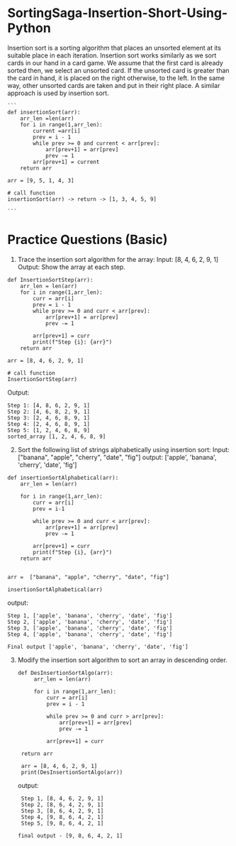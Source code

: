 # SortingSaga-Insertion-Short-Using-Python

Insertion sort is a sorting algorithm that places an unsorted element at its suitable place in each iteration.
Insertion sort works similarly as we sort cards in our hand in a card game.
We assume that the first card is already sorted then, we select an unsorted card. If the unsorted card is greater than the card in hand, it is placed on the right otherwise, to the left. In the same way, other unsorted cards are taken and put in their right place.
A similar approach is used by insertion sort.

    ```
    def insertionSort(arr):
        arr_len =len(arr)
        for i in range(1,arr_len):
            current =arr[i]
            prev = i - 1
            while prev >= 0 and current < arr[prev]:
                arr[prev+1] = arr[prev]
                prev -= 1
            arr[prev+1] = current
        return arr
    
    arr = [9, 5, 1, 4, 3]
    
    # call function
    insertionSort(arr) -> return -> [1, 3, 4, 5, 9]
    
    ```


# Practice Questions (Basic)

1. Trace the insertion sort algorithm for the array:
Input: [8, 4, 6, 2, 9, 1]
Output: Show the array at each step.

```
def InsertionSortStep(arr):
    arr_len = len(arr)
    for i in range(1,arr_len):
        curr = arr[i]
        prev = i - 1
        while prev >= 0 and curr < arr[prev]:
            arr[prev+1] = arr[prev]
            prev -= 1
        
        arr[prev+1] = curr
        print(f"Step {i}: {arr}")
    return arr

arr = [8, 4, 6, 2, 9, 1]

# call function
InsertionSortStep(arr)
```
Output:
```
Step 1: [4, 8, 6, 2, 9, 1]
Step 2: [4, 6, 8, 2, 9, 1]
Step 3: [2, 4, 6, 8, 9, 1]
Step 4: [2, 4, 6, 8, 9, 1]
Step 5: [1, 2, 4, 6, 8, 9]
sorted_array [1, 2, 4, 6, 8, 9]
```

2. Sort the following list of strings alphabetically using insertion sort:
Input: ["banana", "apple", "cherry", "date", "fig"]
output: ['apple', 'banana', 'cherry', 'date', 'fig']

```
def insertionSortAlphabetical(arr):
    arr_len = len(arr)
    
    for i in range(1,arr_len):
        curr = arr[i]
        prev = i-1
        
        while prev >= 0 and curr < arr[prev]:
            arr[prev+1] = arr[prev]
            prev -= 1
        
        arr[prev+1] = curr
        print(f"Step {i}, {arr}")
    return arr


arr =  ["banana", "apple", "cherry", "date", "fig"]

insertionSortAlphabetical(arr)
```
output:

```
Step 1, ['apple', 'banana', 'cherry', 'date', 'fig']
Step 2, ['apple', 'banana', 'cherry', 'date', 'fig']
Step 3, ['apple', 'banana', 'cherry', 'date', 'fig']
Step 4, ['apple', 'banana', 'cherry', 'date', 'fig']

Final output ['apple', 'banana', 'cherry', 'date', 'fig']
```

3. Modify the insertion sort algorithm to sort an array in descending order.
   ```
   def DesInsertionSortAlgo(arr):
        arr_len = len(arr)
    
        for i in range(1,arr_len):
            curr = arr[i]
            prev = i - 1
        
            while prev >= 0 and curr > arr[prev]:
                arr[prev+1] = arr[prev]
                prev -= 1
        
            arr[prev+1] = curr
   
    return arr
    
    arr = [8, 4, 6, 2, 9, 1]
    print(DesInsertionSortAlgo(arr))

   ```
   output:
   
   ```
    Step 1, [8, 4, 6, 2, 9, 1]
    Step 2, [8, 6, 4, 2, 9, 1]
    Step 3, [8, 6, 4, 2, 9, 1]
    Step 4, [9, 8, 6, 4, 2, 1]
    Step 5, [9, 8, 6, 4, 2, 1]

   final output - [9, 8, 6, 4, 2, 1]

   ```

